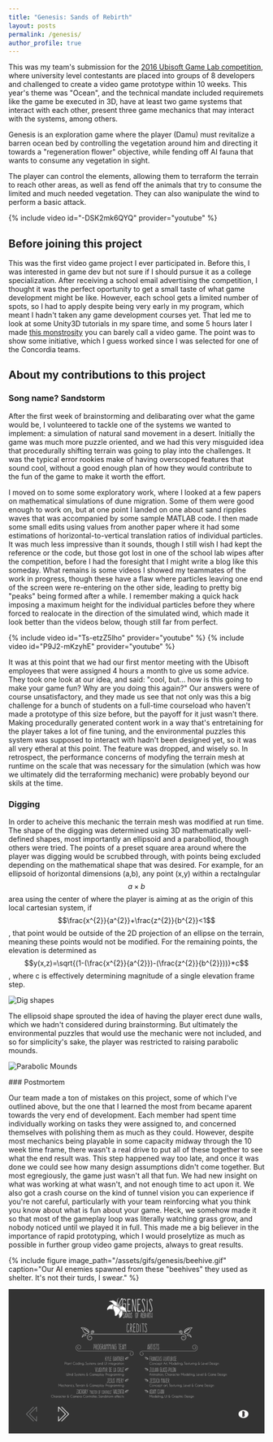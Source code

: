 ```yaml
---
title: "Genesis: Sands of Rebirth"
layout: posts
permalink: /genesis/
author_profile: true 
---
```

This was my team's submission for the [2016 Ubisoft Game Lab competition](https://montreal.ubisoft.com/en/ubisoft-game-lab-competition-2016/), where university level contestants 
are placed into groups of 8 developers and challenged to create a video game prototype within 10 weeks. This year's theme was "Ocean", and the technical mandate included requiremets 
like the game be executed in 3D, have at least two game systems that interact with each other, present three game mechanics that may interact with the systems, among others.

Genesis is an exploration game where the player (Damu) must revitalize a barren ocean bed by controlling the vegetation around him and directing it towards a "regeneration flower" objective, 
while fending off AI fauna that wants to consume any vegetation in sight.

The player can control the elements, allowing them to terraform the terrain to reach other areas, as well as fend off the animals that try to consume the limited and much needed vegetation. 
They can also wanipulate the wind to perform a basic attack.

{% include video id="-DSK2mk6QYQ" provider="youtube" %}
## Before joining this project
This was the first video game project I ever participated in. Before this, I was interested in game dev but not sure if I should pursue it as a college specialization. After receiving a school email 
advertising the competition, I thought it was the perfect oportunity to get a small taste of what game development might be like. However, each school gets a limited number of spots, 
so I had to apply despite being very early in my program, which meant I hadn't taken any game development courses yet. That led me to look at some Unity3D tutorials in my spare time, and 
some 5 hours later I made [this monstrosity](https://users.encs.concordia.ca/~j_imery) you can barely call a video game. The point was to show some initiative, which I guess worked since I 
was selected for one of the Concordia teams.

## About my contributions to this project

### Song name? Sandstorm

After the first week of brainstorming and delibarating over what the game would be, I volunteered to tackle one of the systems we wanted to implement: a simulation of natural sand movement in a desert. 
Initially the game was much more puzzle oriented, and we had this very misguided idea that procedurally shifting terrain was going to play into the challenges. It was the typical error rookies make of 
having overscoped features that sound cool, without a good enough plan of how they would contribute to the fun of the game to make it worth the effort. 

I moved on to some some exploratory work, where I looked at a few papers on mathematical simulations of dune migration. Some of them were good enough to work on, but at one point I landed on one about sand 
ripples waves that was accompanied by some sample MATLAB code. I then made some small edits using values from another paper where it had some estimations of horizontal-to-vertical translation ratios of individual 
particles. It was much less impressive than it sounds, though I still wish I had kept the reference or the code, but those got lost in one of the school lab wipes after the competition, before I had the foresight that 
I might write a blog like this someday. What remains is some videos I showed my teammates of the work in progress, though these have a flaw where particles leaving one end of the screen were re-entering on 
the other side, leading to pretty big "peaks" being formed after a while. I remember making a quick hack imposing a maximum height for the individual particles before they where forced to realocate in the 
direction of the simulated wind, which made it look better than the videos below, though still far from perfect.

{% include video id="Ts-etzZ5lho" provider="youtube" %}
{% include video id="P9J2-mKzyhE" provider="youtube" %}

It was at this point that we had our first mentor meeting with the Ubisoft employees that were assigned 4 hours a month to give us some advice. They took one look at our idea, and said: "cool, but... how is this 
going to make your game fun? Why are you doing this again?" Our answers were of course unsatisfactory, and they made us see that not only was this a big challenge for a bunch of students on a full-time courseload
who haven't made a prototype of this size before, but the payoff for it just wasn't there. Making procedurally generated content work in a way that's entretaining for the player takes a lot of fine tuning, and the 
environmental puzzles this system was supposed to interact with hadn't been designed yet, so it was all very etheral at this point. The feature was dropped, and wisely so. In retrospect, the performance concerns of 
modyfing the terrain mesh at runtime on the scale that was necessary for the simulation (which was how we ultimately did the terraforming mechanic) were probably beyond our skils at the time.

### Digging

In order to acheive this mechanic the terrain mesh was modified at run time. The shape of the digging was determined using 3D mathematically well-defined shapes, most importantly an ellipsoid and a parabolliod, though 
others were tried. The points of a preset square area around where the player was digging would be scrubbed through, with points being excluded depending on the mathematical shape that was desired. For example, for an 
ellipsoid of horizontal dimensions (a,b), any point (x,y) within a rectalngular $$a\times b$$ area using the center of where the player is aiming at as the origin of this local cartesian system, if
$$\frac{x^{2}}{a^{2}}+\frac{z^{2}}{b^{2}}<1$$, that point would be outside of the 2D projection of an ellipse on the terrain, meaning these points would not be modified. For the remaining points, the elevation is 
determined as $$y(x,z)=\sqrt{(1-(\frac{x^{2}}{a^{2}})-(\frac{z^{2}}{b^{2}}))}*c$$, where c is effectively determining magnitude of a single elevation frame step.

![Dig shapes](/assets/gifs/genesis/dig-shapes.gif)

The ellipsoid shape sprouted the idea of having the player erect dune walls, which we hadn't considered during brainstorming. But ultimately the environmental puzzles that would use the mechanic were not included, and 
so for simplicity's sake, the player was restricted to raising parabolic mounds.

![Parabolic Mounds](/assets/gifs/genesis/dig-ingame.gif)

<a name="postmortem">
### Postmortem
<a>

Our team made a ton of mistakes on this project, some of which I've outlined above, but the one that I learned the most from became aparent towards the very end of development. Each member had spent time 
individually working on tasks they were assigned to, and concerned themselves with polishing them as much as they could. However, despite most mechanics being playable in some capacity midway through the 10 week 
time frame, there wasn't a real drive to put all of these together to see what the end result was. This step happened way too late, and once it was done we could see how many design assumptions didn't come together. But 
most egregiously, the game just wasn't all that fun. We had new insight on what was working at what wasn't, and not enough time to act upon it. We also got a crash course on the kind of tunnel vision you can experience if 
you're not careful, particularly with your team reinforcing what you think you know about what is fun about your game. Heck, we somehow made it so that most of the gameplay loop was literally watching grass grow, and 
nobody noticed until we played it in full. This made me a big believer in the importance of rapid prototyping, which I would proselytize as much as possible in further group video game projects, always to great results.

{% include figure image_path="/assets/gifs/genesis/beehive.gif" caption="Our AI enemies spawned from these \"beehives\" they used as shelter. It's not their turds, I swear." %}

![Credits](/assets/images/genesis/credits.png "Credits")